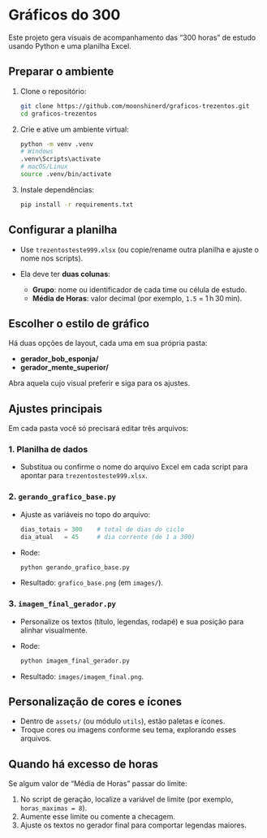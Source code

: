# Gráficos do 300

Este projeto gera visuais de acompanhamento das “300 horas” de estudo usando Python e uma planilha Excel.

## Preparar o ambiente

1. Clone o repositório:

   ```bash
   git clone https://github.com/moonshinerd/graficos-trezentos.git
   cd graficos-trezentos
   ```

2. Crie e ative um ambiente virtual:

   ```bash
   python -m venv .venv
   # Windows
   .venv\Scripts\activate
   # macOS/Linux
   source .venv/bin/activate
   ```
3. Instale dependências:

   ```bash
   pip install -r requirements.txt
   ```

## Configurar a planilha

* Use `trezentosteste999.xlsx` (ou copie/rename outra planilha e ajuste o nome nos scripts).
* Ela deve ter **duas colunas**:

  * **Grupo**: nome ou identificador de cada time ou célula de estudo.
  * **Média de Horas**: valor decimal (por exemplo, `1.5` = 1 h 30 min).

## Escolher o estilo de gráfico

Há duas opções de layout, cada uma em sua própria pasta:

* **gerador\_bob\_esponja/**
* **gerador\_mente\_superior/**

Abra aquela cujo visual preferir e siga para os ajustes.

## Ajustes principais

Em cada pasta você só precisará editar três arquivos:

### 1. Planilha de dados

* Substitua ou confirme o nome do arquivo Excel em cada script para apontar para `trezentosteste999.xlsx`.

### 2. `gerando_grafico_base.py`

* Ajuste as variáveis no topo do arquivo:

  ```python
  dias_totais = 300    # total de dias do ciclo
  dia_atual   = 45     # dia corrente (de 1 a 300)
  ```
* Rode:

  ```bash
  python gerando_grafico_base.py
  ```
* Resultado: `grafico_base.png` (em `images/`).

### 3. `imagem_final_gerador.py`

* Personalize os textos (título, legendas, rodapé) e sua posição para alinhar visualmente.
* Rode:

  ```bash
  python imagem_final_gerador.py
  ```
* Resultado: `images/imagem_final.png`.

## Personalização de cores e ícones

* Dentro de `assets/` (ou módulo `utils`), estão paletas e ícones.
* Troque cores ou imagens conforme seu tema, explorando esses arquivos.

## Quando há excesso de horas

Se algum valor de “Média de Horas” passar do limite:

1. No script de geração, localize a variável de limite (por exemplo, `horas_maximas = 8`).
2. Aumente esse limite ou comente a checagem.
3. Ajuste os textos no gerador final para comportar legendas maiores.
